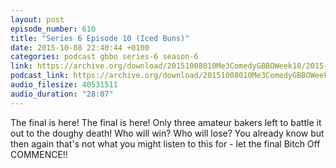 ```yaml
---
layout: post
episode_number: 610
title: "Series 6 Episode 10 (Iced Buns)"
date: 2015-10-08 22:40:44 +0100
categories: podcast gbbo series-6 season-6
link: https://archive.org/download/20151008010Me3ComedyGBBOWeek10/2015-10-08-010-Me3_Comedy--GBBO-Week10.mp3
podcast_link: https://archive.org/download/20151008010Me3ComedyGBBOWeek10/2015-10-08-010-Me3_Comedy--GBBO-Week10.mp3
audio_filesize: 40531511
audio_duration: "28:07"
---
```

The final is here! The final is here! Only three amateur bakers left to battle it out to the doughy death! Who will win? Who will lose? You already know but then again that's not what you might listen to this for - let the final Bitch Off COMMENCE!!

